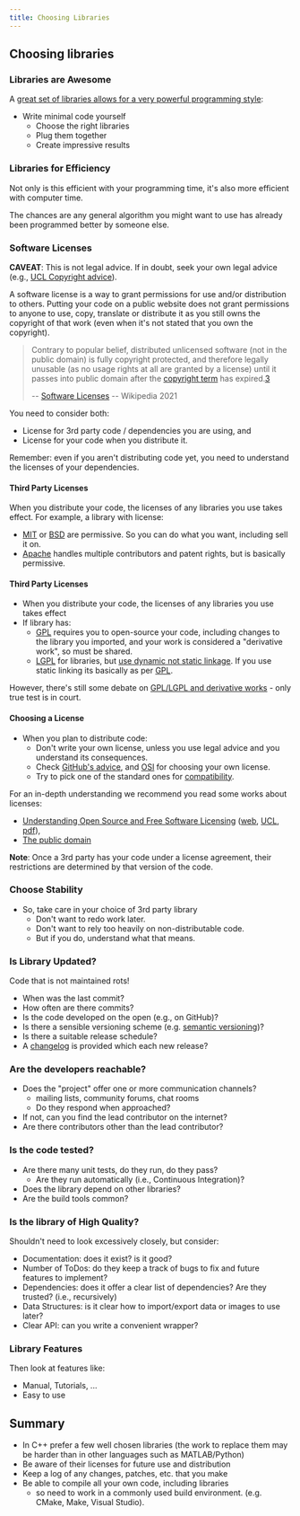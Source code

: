 ```yaml
---
title: Choosing Libraries
---
```


## Choosing libraries

### Libraries are Awesome

A [great set of libraries allows for a very powerful programming style][Python04Intro]:

* Write minimal code yourself
    * Choose the right libraries
    * Plug them together
    * Create impressive results


### Libraries for Efficiency

Not only is this efficient with your programming time,
it's also more efficient with computer time.

The chances are any general algorithm you might want to use
has already been programmed better by someone else.


### Software Licenses

**CAVEAT**: This is not legal advice. If in doubt, seek your own legal advice (e.g., [UCL Copyright advice][UCL Copy]).

A software license is a way to grant permissions for use and/or distribution to others.
Putting your code on a public website does not grant permissions to anyone to use, copy, translate or distribute it as
you still owns the copyright of that work (even when it's not stated that you own the copyright).

> Contrary to popular belief, distributed unlicensed software (not in the public domain) is fully copyright protected, and therefore legally unusable (as no usage rights at all are granted by a license) until it passes into public domain after the [copyright term][cterm] has expired.[3]
>
> -- [Software Licenses][SL-wiki] -- Wikipedia 2021

You need to consider both:

* License for 3rd party code / dependencies you are using, and
* License for your code when you distribute it.

Remember: even if you aren't distributing code yet, you need to understand the licenses of your dependencies.


#### Third Party Licenses

When you distribute your code, the licenses of any libraries you use takes effect.
For example, a library with license:

* [MIT][MITLicense] or [BSD][BSDLicense] are permissive. So you can do what you want, including sell it on.
* [Apache][ApacheLicense] handles multiple contributors and patent rights, but is basically permissive.


#### Third Party Licenses

* When you distribute your code, the licenses of any libraries you use takes effect
* If library has:
    * [GPL][GPLLicense] requires you to open-source your code, including changes to the library you imported, and your work is considered a "derivative work", so must be shared.
    * [LGPL][LGPLLicense] for libraries, but [use dynamic not static linkage][LGPLStaticVsDynamic]. If you use static linking its basically as per [GPL][GPLLicense].

However, there's still some debate on [GPL/LGPL and derivative works](https://lwn.net/Articles/548216/) - only true test is in court.


#### Choosing a License

* When you plan to distribute code:
    * Don't write your own license, unless you use legal advice and you understand its consequences.
    * Check [GitHub's advice][Chooselicense], and [OSI][OSI] for choosing your own license.
    * Try to pick one of the standard ones for [compatibility][LicesnseCompatibilityWiki].

For an in-depth understanding we recommend you read some works about licenses:

- [Understanding Open Source and Free Software Licensing][LicensingBookWC] ([web][LicensingBook], [UCL][LicensingBookUCL], [pdf][LicensingBookPDF]),
- [The public domain][PDBook]

**Note**: Once a 3rd party has your code under a license agreement, their restrictions are determined by that version of the code.

     
### Choose Stability

* So, take care in your choice of 3rd party library
    * Don't want to redo work later.
    * Don't want to rely too heavily on non-distributable code.
    * But if you do, understand what that means.


### Is Library Updated?

Code that is not maintained rots!

* When was the last commit?
* How often are there commits?
* Is the code developed on the open (e.g., on GitHub)?
* Is there a sensible versioning scheme (e.g. [semantic versioning][semver])?
* Is there a suitable release schedule?
* A [changelog][changelog] is provided which each new release?


### Are the developers reachable?

* Does the "project" offer one or more communication channels?
    * mailing lists, community forums, chat rooms
    * Do they respond when approached?
* If not, can you find the lead contributor on the internet?
* Are there contributors other than the lead contributor?


### Is the code tested?

* Are there many unit tests, do they run, do they pass?
    * Are they run automatically (i.e., Continuous Integration)?
* Does the library depend on other libraries?
* Are the build tools common?


### Is the library of High Quality?

Shouldn't need to look excessively closely, but consider:

* Documentation: does it exist? is it good?
* Number of ToDos: do they keep a track of bugs to fix and future features to implement?
* Dependencies: does it offer a clear list of dependencies? Are they trusted? (i.e., recursively)
* Data Structures: is it clear how to import/export data or images to use later?
* Clear API: can you write a convenient wrapper?
    
    
### Library Features

Then look at features like:

* Manual, Tutorials, ...
* Easy to use


## Summary

* In C++ prefer a few well chosen libraries (the work to replace them may be harder than in other languages such as MATLAB/Python)
* Be aware of their licenses for future use and distribution
* Keep a log of any changes, patches, etc. that you make
* Be able to compile all your own code, including libraries
    * so need to work in a commonly used build environment. (e.g. CMake, Make, Visual Studio).

[PythonCourse]: http://github-pages.ucl.ac.uk/rsd-engineeringcourse/
[Python04Intro]: http://github-pages.ucl.ac.uk/rsd-engineeringcourse/ch04packaging/01Libraries.html
[NatureArticle]: http://www.nature.com/news/2010/101013/full/467753a.html
[LicensingBook]: http://www.oreilly.com/openbook/osfreesoft/book/
[Chooselicense]: http://choosealicense.com/
[OSI]: http://opensource.org/
[MITLicense]: http://opensource.org/licenses/MIT
[BSDLicense]: http://opensource.org/licenses/BSD-3-Clause
[ApacheLicense]: http://opensource.org/licenses/Apache-2.0
[GPLLicense]: http://opensource.org/licenses/gpl-license
[LGPLLicense]: http://opensource.org/licenses/lgpl-license
[semver]: http://www.semver.org/
[cterm]: https://en.wikipedia.org/wiki/Copyright_term
[3]: https://blog.codinghorror.com/pick-a-license-any-license/
[SL-wiki]: https://en.wikipedia.org/w/index.php?oldid=999552724#Software_licenses_and_copyright_law
[UCL Copy]: https://www.ucl.ac.uk/library/ucl-copyright-advice "UCL Copyright advice"
[LGPLStaticVsDynamic]: https://www.gnu.org/licenses/gpl-faq.en.html#LGPLStaticVsDynamic "Does the LGPL have different requirements for statically vs dynamically linked modules with a covered work?"
[LicensingBookWC]: https://www.worldcat.org/title/understanding-open-source-free-software-licensing-guide-to-navigating-licensing-issues-in-existing-new-software/oclc/314704943
[LicensingBookUCL]: "https://ucl-new-primo.hosted.exlibrisgroup.com/primo-explore/fulldisplay?docid=UCL_LMS_DS51341932510004761&context=L&vid=UCL_VU2&lang=en_US&search_scope=CSCOP_UCL&adaptor=Local%20Search%20Engine&tab=local&query=any,contains,Understanding%20open%20source%20%26%20free%20software%20licensing&offset=0"
[LicensingBookPDF]: https://people.debian.org/~dktrkranz/legal/Understanding%20Open%20Source%20and%20Free%20Software%20Licensing.pdf
[LicesnseCompatibilityWiki]: https://en.wikipedia.org/wiki/License_compatibility
[PDBook]: https://www.thepublicdomain.org/download/
[changelog]: https://keepachangelog.com/en/1.0.0/
